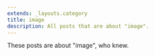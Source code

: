```yaml
---
extends: _layouts.category
title: image
description: All posts that are about "image".
---
```

          
These posts are about "image", who knew.
          